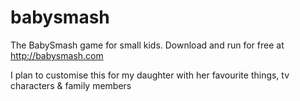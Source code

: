 # babysmash
The BabySmash game for small kids. Download and run for free at http://babysmash.com

I plan to customise this for my daughter with her favourite things, tv characters & family members

